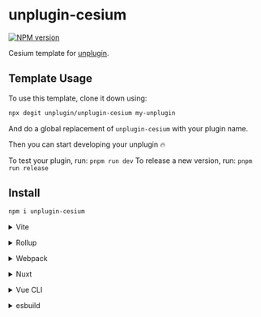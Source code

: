 # unplugin-cesium

[![NPM version](https://img.shields.io/npm/v/unplugin-cesium?color=a1b858&label=)](https://www.npmjs.com/package/unplugin-cesium)

Cesium template for [unplugin](https://github.com/unjs/unplugin).

## Template Usage

To use this template, clone it down using:

```bash
npx degit unplugin/unplugin-cesium my-unplugin
```

And do a global replacement of `unplugin-cesium` with your plugin name.

Then you can start developing your unplugin 🔥

To test your plugin, run: `pnpm run dev`
To release a new version, run: `pnpm run release`

## Install

```bash
npm i unplugin-cesium
```

<details>
<summary>Vite</summary><br>

```ts
// vite.config.ts
import Cesium from 'unplugin-cesium/vite'

export default defineConfig({
  plugins: [
    Cesium({ /* options */ }),
  ],
})
```

Example: [`playground/`](./playground/)

<br></details>

<details>
<summary>Rollup</summary><br>

```ts
// rollup.config.js
import Cesium from 'unplugin-cesium/rollup'

export default {
  plugins: [
    Cesium({ /* options */ }),
  ],
}
```

<br></details>


<details>
<summary>Webpack</summary><br>

```ts
// webpack.config.js
module.exports = {
  /* ... */
  plugins: [
    require('unplugin-cesium/webpack')({ /* options */ })
  ]
}
```

<br></details>

<details>
<summary>Nuxt</summary><br>

```ts
// nuxt.config.js
export default defineNuxtConfig({
  modules: [
    ['unplugin-cesium/nuxt', { /* options */ }],
  ],
})
```

> This module works for both Nuxt 2 and [Nuxt Vite](https://github.com/nuxt/vite)

<br></details>

<details>
<summary>Vue CLI</summary><br>

```ts
// vue.config.js
module.exports = {
  configureWebpack: {
    plugins: [
      require('unplugin-cesium/webpack')({ /* options */ }),
    ],
  },
}
```

<br></details>

<details>
<summary>esbuild</summary><br>

```ts
// esbuild.config.js
import { build } from 'esbuild'
import Cesium from 'unplugin-cesium/esbuild'

build({
  plugins: [Cesium()],
})
```

<br></details>
